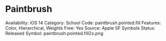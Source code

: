 # Paintbrush

Availability: iOS 14
Category: School
Code: paintbrush.pointed.fill
Features: Color, Hierarchical, Weights
Free: Yes
Source: Apple SF Symbols
Status: Released
Symbol: paintbrush.pointed.fill2x.png